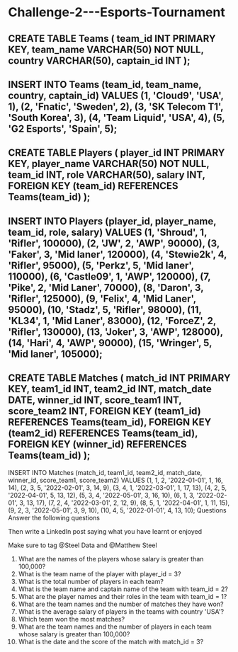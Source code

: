 # Challenge-2---Esports-Tournament

CREATE TABLE Teams (
team_id INT PRIMARY KEY,
team_name VARCHAR(50) NOT NULL,
country VARCHAR(50),
captain_id INT
);
--------------------
INSERT INTO Teams (team_id, team_name, country, captain_id)
VALUES (1, 'Cloud9', 'USA', 1),
(2, 'Fnatic', 'Sweden', 2),
(3, 'SK Telecom T1', 'South Korea', 3),
(4, 'Team Liquid', 'USA', 4),
(5, 'G2 Esports', 'Spain', 5);
--------------------
CREATE TABLE Players (
player_id INT PRIMARY KEY,
player_name VARCHAR(50) NOT NULL,
team_id INT,
role VARCHAR(50),
salary INT,
FOREIGN KEY (team_id) REFERENCES Teams(team_id)
);
--------------------
INSERT INTO Players (player_id, player_name, team_id, role, salary)
VALUES (1, 'Shroud', 1, 'Rifler', 100000),
(2, 'JW', 2, 'AWP', 90000),
(3, 'Faker', 3, 'Mid laner', 120000),
(4, 'Stewie2k', 4, 'Rifler', 95000),
(5, 'Perkz', 5, 'Mid laner', 110000),
(6, 'Castle09', 1, 'AWP', 120000),
(7, 'Pike', 2, 'Mid Laner', 70000),
(8, 'Daron', 3, 'Rifler', 125000),
(9, 'Felix', 4, 'Mid Laner', 95000),
(10, 'Stadz', 5, 'Rifler', 98000),
(11, 'KL34', 1, 'Mid Laner', 83000),
(12, 'ForceZ', 2, 'Rifler', 130000),
(13, 'Joker', 3, 'AWP', 128000),
(14, 'Hari', 4, 'AWP', 90000),
(15, 'Wringer', 5, 'Mid laner', 105000);
--------------------
CREATE TABLE Matches (
match_id INT PRIMARY KEY,
team1_id INT,
team2_id INT,
match_date DATE,
winner_id INT,
score_team1 INT,
score_team2 INT,
FOREIGN KEY (team1_id) REFERENCES Teams(team_id),
FOREIGN KEY (team2_id) REFERENCES Teams(team_id),
FOREIGN KEY (winner_id) REFERENCES Teams(team_id)
);
--------------------
INSERT INTO Matches (match_id, team1_id, team2_id, match_date, winner_id, score_team1, score_team2)
VALUES (1, 1, 2, '2022-01-01', 1, 16, 14),
(2, 3, 5, '2022-02-01', 3, 14, 9),
(3, 4, 1, '2022-03-01', 1, 17, 13),
(4, 2, 5, '2022-04-01', 5, 13, 12),
(5, 3, 4, '2022-05-01', 3, 16, 10),
(6, 1, 3, '2022-02-01', 3, 13, 17),
(7, 2, 4, '2022-03-01', 2, 12, 9),
(8, 5, 1, '2022-04-01', 1, 11, 15),
(9, 2, 3, '2022-05-01', 3, 9, 10),
(10, 4, 5, '2022-01-01', 4, 13, 10);
Questions
Answer the following questions

Then write a LinkedIn post saying what you have learnt or enjoyed

Make sure to tag @Steel Data and @Matthew Steel

1. What are the names of the players whose salary is greater than 100,000?
2. What is the team name of the player with player_id = 3?
3. What is the total number of players in each team?
4. What is the team name and captain name of the team with team_id = 2?
5. What are the player names and their roles in the team with team_id = 1?
6. What are the team names and the number of matches they have won?
7. What is the average salary of players in the teams with country 'USA'?
8. Which team won the most matches?
9. What are the team names and the number of players in each team whose salary is greater than 100,000?
10. What is the date and the score of the match with match_id = 3?
